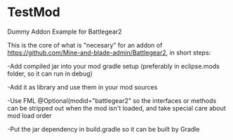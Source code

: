 TestMod
=======

Dummy Addon Example for Battlegear2

This is the core of what is "necesary" for an addon of https://github.com/Mine-and-blade-admin/Battlegear2, in short steps:

-Add compiled jar into your mod gradle setup (preferably in eclipse.mods folder, so it can run in debug)

-Add it as library and use them in your mod sources

-Use FML @Optional(modid="battlegear2" so the interfaces or methods can be stripped out when the mod isn't loaded, and take special care about mod load order

-Put the jar dependency in build.gradle so it can be built by Gradle
